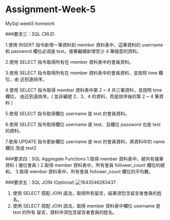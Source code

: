 # Assignment-Week-5
MySql week5 homwork

###要求三：SQL CRUD

1.使用 INSERT 指令新增一筆資料到 member 資料表中，這筆資料的 username 和
password 欄位必須是 test。接著繼續新增至少 4 筆隨意的資料。

2.使用 SELECT 指令取得所有在 member 資料表中的會員資料。

3.使用 SELECT 指令取得所有在 member 資料表中的會員資料，並按照 time 欄位，由
近到遠排序。

4.使用 SELECT 指令取得 member 資料表中第 2 ~ 4 共三筆資料，並按照 time 欄位，
由近到遠排序。( 並非編號 2、3、4 的資料，而是排序後的第 2 ~ 4 筆資料 )

5.使用 SELECT 指令取得欄位 username 是 test 的會員資料。

6.使用 SELECT 指令取得欄位 username 是 test、且欄位 password 也是 test 的資料。

7.使用 UPDATE 指令更新欄位 username 是 test 的會員資料，將資料中的 name 欄位
改成 test2

###要求四：SQL Aggregate Functions
1.取得 member 資料表中，總共有幾筆資料 ( 幾位會員 )
2.取得 member 資料表中，所有會員 follower_count 欄位的總和。
3.取得 member 資料表中，所有會員 follower_count 欄位的平均數。

###要求五：SQL JOIN (Optional)
![1643546283437](https://user-images.githubusercontent.com/8243103/151699958-13723f4d-4f91-430c-8f96-60b8dbe8ae8a.jpg)

1. 使用 SELECT 搭配 JOIN 語法，取得所有留言，結果須包含留言者會員的姓名。
2. 使用 SELECT 搭配 JOIN 語法，取得 member 資料表中欄位 username 是 test 的所有
留言，資料中須包含留言者會員的姓名。
